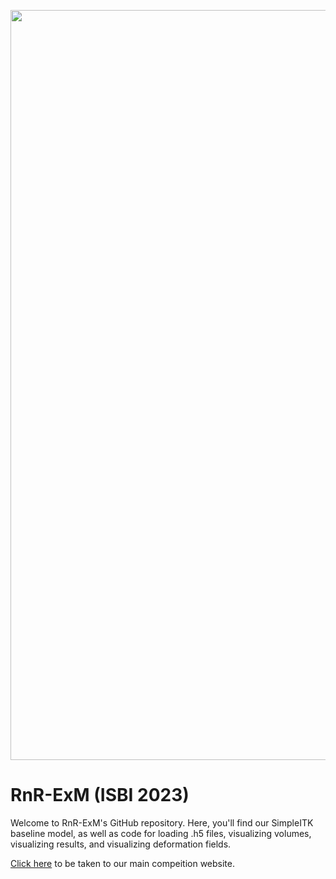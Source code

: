 <p align="center">
  <img src="https://github.com/ebesier/rnr-exm/blob/main/RnR-ExM%20Banner.png" width="1200" title="hover text">
</p>

# RnR-ExM (ISBI 2023)

Welcome to RnR-ExM's GitHub repository. Here, you'll find our SimpleITK baseline model, as well as code for loading .h5 files, visualizing volumes, visualizing results, and visualizing deformation fields. 

[Click here](https://rnr-exm.grand-challenge.org/rnr-exm/) to be taken to our main compeition website. 
